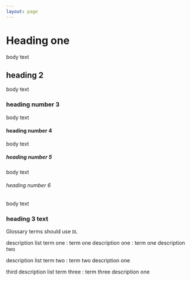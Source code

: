 ```yaml
---
layout: page
---
```

# Heading one

body text

## heading 2

body text

### heading number 3

body text

#### heading number 4

body text

##### heading number 5

body text

###### heading number 6

body text

### heading 3 text

Glossary terms should use `DL`

description list term one 
: term one description one 
: term one description two

description list term two 
: term two description one

third description list term three 
: term three description one
